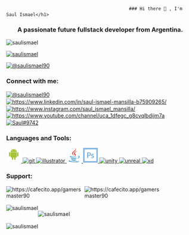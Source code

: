                                                   ### Hi there 👋 , I'm Saul Ismael</h1>
<h3 align="center">A passionate future fullstack developer from Argentina.</h3>

<p align="left"> <img src="https://komarev.com/ghpvc/?username=saulismael&label=Profile%20views&color=0e75b6&style=flat" alt="saulismael" /> </p>

<p align="left"> <a href="https://github.com/ryo-ma/github-profile-trophy"><img src="https://github-profile-trophy.vercel.app/?username=saulismael" alt="saulismael" /></a> </p>

<p align="left"> <a href="https://twitter.com/@saulismael90" target="blank"><img src="https://img.shields.io/twitter/follow/@saulismael90?logo=twitter&style=for-the-badge" alt="@saulismael90" /></a> </p>

<h3 align="left">Connect with me:</h3>
<p align="left">
<a href="https://twitter.com/@saulismael90" target="blank"><img align="center" src="https://raw.githubusercontent.com/rahuldkjain/github-profile-readme-generator/master/src/images/icons/Social/twitter.svg" alt="@saulismael90" height="30" width="40" /></a>
<a href="https://linkedin.com/in/https://www.linkedin.com/in/saul-ismael-mansilla-b75909265/" target="blank"><img align="center" src="https://raw.githubusercontent.com/rahuldkjain/github-profile-readme-generator/master/src/images/icons/Social/linked-in-alt.svg" alt="https://www.linkedin.com/in/saul-ismael-mansilla-b75909265/" height="30" width="40" /></a>
<a href="https://instagram.com/https://www.instagram.com/saul_ismael_mansilla/" target="blank"><img align="center" src="https://raw.githubusercontent.com/rahuldkjain/github-profile-readme-generator/master/src/images/icons/Social/instagram.svg" alt="https://www.instagram.com/saul_ismael_mansilla/" height="30" width="40" /></a>
<a href="https://www.youtube.com/c/https://www.youtube.com/channel/uca_1dfegc_g8cvqlbdijm7a" target="blank"><img align="center" src="https://raw.githubusercontent.com/rahuldkjain/github-profile-readme-generator/master/src/images/icons/Social/youtube.svg" alt="https://www.youtube.com/channel/uca_1dfegc_g8cvqlbdijm7a" height="30" width="40" /></a>
<a href="https://discord.gg/Saul#9742" target="blank"><img align="center" src="https://raw.githubusercontent.com/rahuldkjain/github-profile-readme-generator/master/src/images/icons/Social/discord.svg" alt="Saul#9742" height="30" width="40" /></a>
</p>

<h3 align="left">Languages and Tools:</h3>
<p align="left"> <a href="https://developer.android.com" target="_blank" rel="noreferrer"> <img src="https://raw.githubusercontent.com/devicons/devicon/master/icons/android/android-original-wordmark.svg" alt="android" width="40" height="40"/> </a> <a href="https://git-scm.com/" target="_blank" rel="noreferrer"> <img src="https://www.vectorlogo.zone/logos/git-scm/git-scm-icon.svg" alt="git" width="40" height="40"/> </a> <a href="https://www.adobe.com/in/products/illustrator.html" target="_blank" rel="noreferrer"> <img src="https://www.vectorlogo.zone/logos/adobe_illustrator/adobe_illustrator-icon.svg" alt="illustrator" width="40" height="40"/> </a> <a href="https://www.java.com" target="_blank" rel="noreferrer"> <img src="https://raw.githubusercontent.com/devicons/devicon/master/icons/java/java-original.svg" alt="java" width="40" height="40"/> </a> <a href="https://www.photoshop.com/en" target="_blank" rel="noreferrer"> <img src="https://raw.githubusercontent.com/devicons/devicon/master/icons/photoshop/photoshop-line.svg" alt="photoshop" width="40" height="40"/> </a> <a href="https://unity.com/" target="_blank" rel="noreferrer"> <img src="https://www.vectorlogo.zone/logos/unity3d/unity3d-icon.svg" alt="unity" width="40" height="40"/> </a> <a href="https://unrealengine.com/" target="_blank" rel="noreferrer"> <img src="https://raw.githubusercontent.com/kenangundogan/fontisto/036b7eca71aab1bef8e6a0518f7329f13ed62f6b/icons/svg/brand/unreal-engine.svg" alt="unreal" width="40" height="40"/> </a> <a href="https://www.adobe.com/products/xd.html" target="_blank" rel="noreferrer"> <img src="https://cdn.worldvectorlogo.com/logos/adobe-xd.svg" alt="xd" width="40" height="40"/> </a> </p>

<h3 align="left">Support:</h3>
<p><a href="https://www.buymeacoffee.com/https://cafecito.app/gamersmaster90">
<img align="left" src="https://cdn.buymeacoffee.com/buttons/v2/default-yellow.png" height="50" width="210" alt="https://cafecito.app/gamersmaster90" /></a><a href="https://ko-fi.com/https://cafecito.app/gamersmaster90"> <img align="left" src="https://cdn.ko-fi.com/cdn/kofi3.png?v=3" height="50" width="210" alt="https://cafecito.app/gamersmaster90" /></a></p><br><br>

<p><img align="left" src="https://github-readme-stats.vercel.app/api/top-langs?username=saulismael&show_icons=true&locale=en&layout=compact" alt="saulismael" /></p>

<p>&nbsp;<img align="center" src="https://github-readme-stats.vercel.app/api?username=saulismael&show_icons=true&locale=en" alt="saulismael" /></p>

<p><img align="center" src="https://github-readme-streak-stats.herokuapp.com/?user=saulismael&" alt="saulismael" /></p>



<!--
**SaulIsmael/SaulIsmael** is a ✨ _special_ ✨ repository because its `README.md` (this file) appears on your GitHub profile.

Here are some ideas to get you started:

- 🔭 I’m currently working on ...
- 🌱 I’m currently learning ...
- 👯 I’m looking to collaborate on ...
- 🤔 I’m looking for help with ...
- 💬 Ask me about ...
- 📫 How to reach me: ...
- 😄 Pronouns: ...
- ⚡ Fun fact: ...
-->
